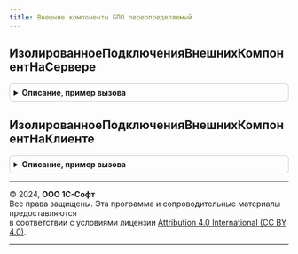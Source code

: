 ```yaml
---
title: Внешние компоненты БПО переопределяемый
---
```



## ИзолированноеПодключенияВнешнихКомпонентНаСервере
<details style="margin: 1em 0; padding: 0.5em; border: 1px solid #ccc; border-radius: 6px;">

<summary style="font-weight: bold; cursor: pointer;">Описание, пример вызова</summary>

```bsl

// Переопределяемая процедура для определения режима вызова подключения внешних компонент
//
// Параметры:
//  Изолированно - Булево - Изолированно
//  СтандартнаяОбработка - Булево - признак стандартной обработки.
//
Процедура ИзолированноеПодключенияВнешнихКомпонентНаСервере(Изолированно, СтандартнаяОбработка) Экспорт
```

Пример вызова
```bsl
ВнешниеКомпонентыБПОПереопределяемый.ИзолированноеПодключенияВнешнихКомпонентНаСервере(Изолированно, СтандартнаяОбработка) 
```
</details>

## ИзолированноеПодключенияВнешнихКомпонентНаКлиенте
<details style="margin: 1em 0; padding: 0.5em; border: 1px solid #ccc; border-radius: 6px;">

<summary style="font-weight: bold; cursor: pointer;">Описание, пример вызова</summary>

```bsl

// Переопределяемая процедура для определения режима вызова подключения внешних компонент
//
// Параметры:
//  Изолированно - Булево - Изолированно
//  СтандартнаяОбработка - Булево - признак стандартной обработки.
//
Процедура ИзолированноеПодключенияВнешнихКомпонентНаКлиенте(Изолированно, СтандартнаяОбработка) Экспорт
```

Пример вызова
```bsl
ВнешниеКомпонентыБПОПереопределяемый.ИзолированноеПодключенияВнешнихКомпонентНаКлиенте(Изолированно, СтандартнаяОбработка) 
```
</details>

---

© 2024, **ООО 1С-Софт**  
Все права защищены. Эта программа и сопроводительные материалы предоставляются  
в соответствии с условиями лицензии [Attribution 4.0 International (CC BY 4.0)](https://creativecommons.org/licenses/by/4.0/legalcode).

---
